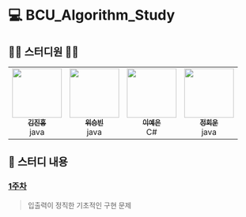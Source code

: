 # 💻 BCU_Algorithm_Study

## 👨‍💻 스터디원 👩‍💻
<table>
  <tr>
    <td align="center"><a href="https://github.com/deepredk"><img src="https://avatars2.githubusercontent.com/u/33937365?s=460&v=4" width="100px;" alt=""/><br /><sub><b>김진홍</b></sub></a><br />java</td>
    <td align="center"><a href="https://github.com/wsb0722"><img src="https://avatars1.githubusercontent.com/u/53260922?s=460&u=a545901c7f460295a11c779629201a81947f3fe4&v=4" width="100px;" alt=""/><br /><sub><b>위승빈</b></sub></a><br />java</td>
    <td align="center"><a href="#"><img src="#" width="100px;" alt=""/><br /><sub><b>이예은</b></sub></a><br />C#</td>
    <td align="center"><a href="https://github.com/cousim46"><img src="https://avatars3.githubusercontent.com/u/67584874?s=460&v=4" width="100px;" alt=""/><br /><sub><b>정회운</b></sub></a><br />java</td>
  </tr>
</table>

## 📝 스터디 내용
### [1주차](Week1)
> 입출력이 정직한 기초적인 구현 문제
